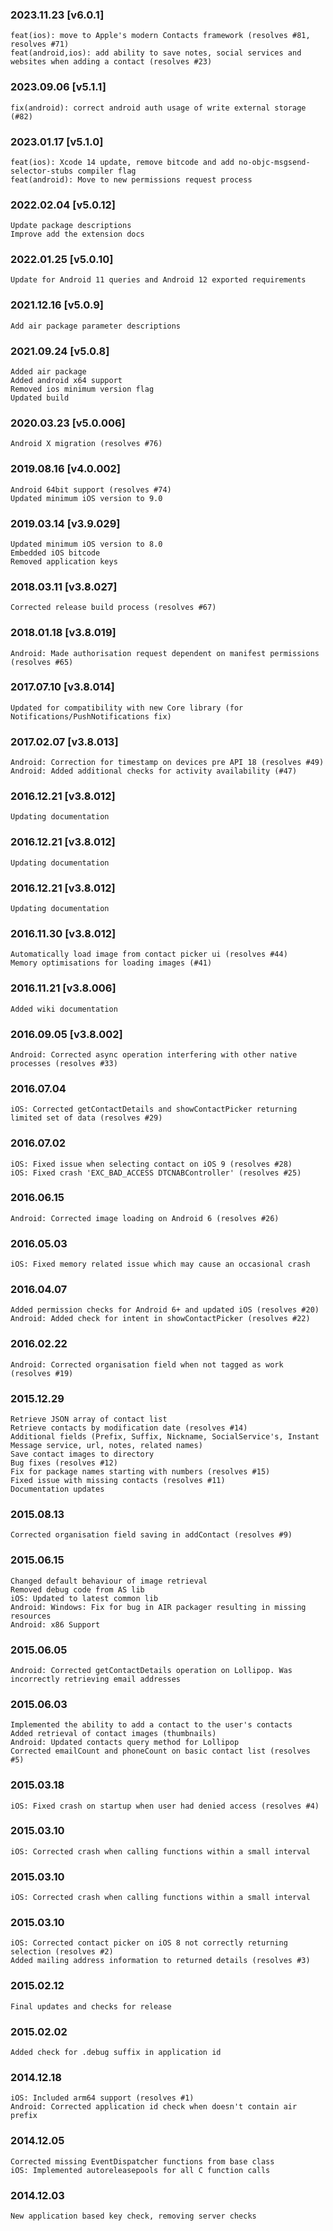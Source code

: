 ### 2023.11.23 [v6.0.1]

```
feat(ios): move to Apple's modern Contacts framework (resolves #81, resolves #71)
feat(android,ios): add ability to save notes, social services and websites when adding a contact (resolves #23)
```

### 2023.09.06 [v5.1.1]

```
fix(android): correct android auth usage of write external storage (#82)
```

### 2023.01.17 [v5.1.0]

```
feat(ios): Xcode 14 update, remove bitcode and add no-objc-msgsend-selector-stubs compiler flag 
feat(android): Move to new permissions request process
```

### 2022.02.04 [v5.0.12]

```
Update package descriptions 
Improve add the extension docs
```

### 2022.01.25 [v5.0.10]

```
Update for Android 11 queries and Android 12 exported requirements
```

### 2021.12.16 [v5.0.9]

```
Add air package parameter descriptions
```

### 2021.09.24 [v5.0.8]

```
Added air package
Added android x64 support
Removed ios minimum version flag
Updated build
```



### 2020.03.23 [v5.0.006]

```
Android X migration (resolves #76)
```


### 2019.08.16 [v4.0.002]

```
Android 64bit support (resolves #74)
Updated minimum iOS version to 9.0 
```


### 2019.03.14 [v3.9.029]

```
Updated minimum iOS version to 8.0
Embedded iOS bitcode
Removed application keys 
```


### 2018.03.11 [v3.8.027]

```
Corrected release build process (resolves #67)
```


### 2018.01.18 [v3.8.019]

```
Android: Made authorisation request dependent on manifest permissions (resolves #65)
```


### 2017.07.10 [v3.8.014]

```
Updated for compatibility with new Core library (for Notifications/PushNotifications fix)
```


### 2017.02.07 [v3.8.013]

```
Android: Correction for timestamp on devices pre API 18 (resolves #49)
Android: Added additional checks for activity availability (#47)
```


### 2016.12.21 [v3.8.012]

```
Updating documentation
```


### 2016.12.21 [v3.8.012]

```
Updating documentation
```


### 2016.12.21 [v3.8.012]

```
Updating documentation
```


### 2016.11.30 [v3.8.012]

```
Automatically load image from contact picker ui (resolves #44)
Memory optimisations for loading images (#41)
```


### 2016.11.21 [v3.8.006]

```
Added wiki documentation
```


### 2016.09.05 [v3.8.002]

```
Android: Corrected async operation interfering with other native processes (resolves #33)
```


###  2016.07.04

```
iOS: Corrected getContactDetails and showContactPicker returning limited set of data (resolves #29)
```


###  2016.07.02

```
iOS: Fixed issue when selecting contact on iOS 9 (resolves #28)
iOS: Fixed crash 'EXC_BAD_ACCESS DTCNABController' (resolves #25)
```


###  2016.06.15

```
Android: Corrected image loading on Android 6 (resolves #26)
```


### 2016.05.03

```
iOS: Fixed memory related issue which may cause an occasional crash
```


### 2016.04.07

```
Added permission checks for Android 6+ and updated iOS (resolves #20)
Android: Added check for intent in showContactPicker (resolves #22)
```


### 2016.02.22

```
Android: Corrected organisation field when not tagged as work (resolves #19)
```


### 2015.12.29

```
Retrieve JSON array of contact list
Retrieve contacts by modification date (resolves #14)
Additional fields (Prefix, Suffix, Nickname, SocialService's, Instant Message service, url, notes, related names) 
Save contact images to directory
Bug fixes (resolves #12)
Fix for package names starting with numbers (resolves #15)
Fixed issue with missing contacts (resolves #11)
Documentation updates
```


### 2015.08.13

```
Corrected organisation field saving in addContact (resolves #9)
```


### 2015.06.15

```
Changed default behaviour of image retrieval
Removed debug code from AS lib
iOS: Updated to latest common lib
Android: Windows: Fix for bug in AIR packager resulting in missing resources
Android: x86 Support
```


### 2015.06.05

```
Android: Corrected getContactDetails operation on Lollipop. Was incorrectly retrieving email addresses
```


### 2015.06.03

```
Implemented the ability to add a contact to the user's contacts
Added retrieval of contact images (thumbnails) 
Android: Updated contacts query method for Lollipop 
Corrected emailCount and phoneCount on basic contact list (resolves #5)
```


### 2015.03.18

```
iOS: Fixed crash on startup when user had denied access (resolves #4)
```


### 2015.03.10

```
iOS: Corrected crash when calling functions within a small interval
```


### 2015.03.10

```
iOS: Corrected crash when calling functions within a small interval
```


### 2015.03.10

```
iOS: Corrected contact picker on iOS 8 not correctly returning selection (resolves #2)
Added mailing address information to returned details (resolves #3)
```


### 2015.02.12

```
Final updates and checks for release
```


### 2015.02.02

```
Added check for .debug suffix in application id
```


### 2014.12.18

```
iOS: Included arm64 support (resolves #1) 
Android: Corrected application id check when doesn't contain air prefix 
```


### 2014.12.05

```
Corrected missing EventDispatcher functions from base class
iOS: Implemented autoreleasepools for all C function calls
```


### 2014.12.03

```
New application based key check, removing server checks
```
